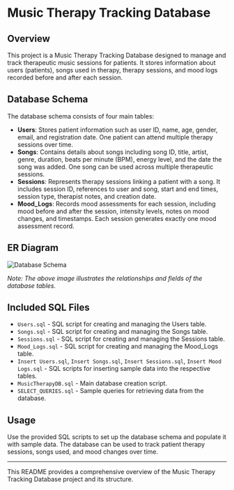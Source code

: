 # Music Therapy Tracking Database

## Overview
This project is a Music Therapy Tracking Database designed to manage and track therapeutic music sessions for patients. It stores information about users (patients), songs used in therapy, therapy sessions, and mood logs recorded before and after each session.

## Database Schema
The database schema consists of four main tables:

- **Users**: Stores patient information such as user ID, name, age, gender, email, and registration date. One patient can attend multiple therapy sessions over time.
- **Songs**: Contains details about songs including song ID, title, artist, genre, duration, beats per minute (BPM), energy level, and the date the song was added. One song can be used across multiple therapeutic sessions.
- **Sessions**: Represents therapy sessions linking a patient with a song. It includes session ID, references to user and song, start and end times, session type, therapist notes, and creation date.
- **Mood_Logs**: Records mood assessments for each session, including mood before and after the session, intensity levels, notes on mood changes, and timestamps. Each session generates exactly one mood assessment record.

## ER Diagram

![Database Schema](./ER_Diagram.png.)

*Note: The above image illustrates the relationships and fields of the database tables.*

## Included SQL Files
- `Users.sql` - SQL script for creating and managing the Users table.
- `Songs.sql` - SQL script for creating and managing the Songs table.
- `Sessions.sql` - SQL script for creating and managing the Sessions table.
- `Mood_Logs.sql` - SQL script for creating and managing the Mood_Logs table.
- `Insert Users.sql`, `Insert Songs.sql`, `Insert Sessions.sql`, `Insert Mood Logs.sql` - SQL scripts for inserting sample data into the respective tables.
- `MusicTherapyDB.sql` - Main database creation script.
- `SELECT_QUERIES.sql` - Sample queries for retrieving data from the database.

## Usage
Use the provided SQL scripts to set up the database schema and populate it with sample data. The database can be used to track patient therapy sessions, songs used, and mood changes over time.

---

This README provides a comprehensive overview of the Music Therapy Tracking Database project and its structure.

